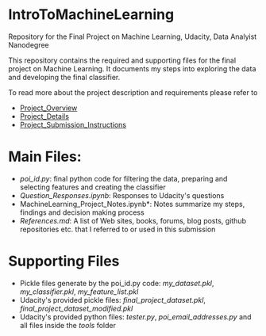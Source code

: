 # IntroToMachineLearning
Repository for the Final Project on Machine Learning, Udacity, Data Analyist Nanodegree

This repository contains the required and supporting files for the final project on Machine Learning. It documents my steps into exploring the data and developing the final classifier.

To read more about the project description and requirements please refer to
* [Project_Overview](file:Project_Overview.md)
* [Project_Details](file:Project_Details.md)
* [Project_Submission_Instructions](file:Project_Submission_Instructions.md)

# Main Files:
 * *poi_id.py*: final python code for filtering the data, preparing and selecting features and creating the classifier
 * *Question_Responses.ipynb*: Responses to Udacity's questions
 * MachineLearning_Project_Notes.ipynb*: Notes summarize my steps, findings and decision making process
 * *References.md*: A list of Web sites, books, forums, blog posts, github repositories etc. that I referred to or used in this submission 
 
# Supporting Files

 * Pickle files generate by the poi_id.py code: *my_dataset.pkl*, *my_classifier.pkl*, *my_feature_list.pkl*
 * Udacity's provided pickle files: *final_project_dataset.pkl*, *final_project_dataset_modified.pkl*
 * Udacity's provided python files: *tester.py*, *poi_email_addresses.py* and all files inside the *tools* folder 
 
